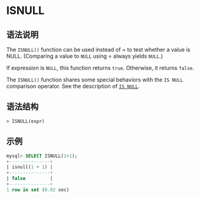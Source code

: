 # **ISNULL**

## **语法说明**

The `ISNULL()` function can be used instead of = to test whether a value is NULL. (Comparing a value to `NULL` using = always yields `NULL`.)

If expression is `NULL`, this function returns `true`. Otherwise, it returns `false`.

The `ISNULL()` function shares some special behaviors with the `IS NULL` comparison operator. See the description of [`IS NULL`](is-null.md).

## **语法结构**

```
> ISNULL(expr)
```

## **示例**

```sql
mysql> SELECT ISNULL(1+1);
+---------------+
| isnull(1 + 1) |
+---------------+
| false         |
+---------------+
1 row in set (0.02 sec)
```
